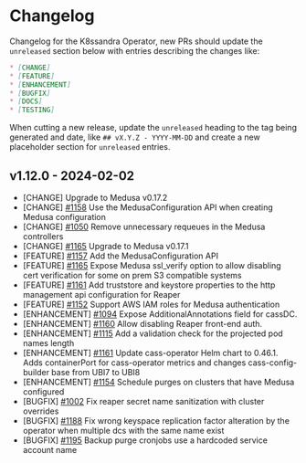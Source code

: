 # Changelog

Changelog for the K8ssandra Operator, new PRs should update the `unreleased` section below with entries describing the changes like:

```markdown
* [CHANGE]
* [FEATURE]
* [ENHANCEMENT]
* [BUGFIX]
* [DOCS]
* [TESTING]
```

When cutting a new release, update the `unreleased` heading to the tag being generated and date, like `## vX.Y.Z - YYYY-MM-DD` and create a new placeholder section for  `unreleased` entries.

## v1.12.0 - 2024-02-02

* [CHANGE] Upgrade to Medusa v0.17.2
* [CHANGE] [#1158](https://github.com/k8ssandra/k8ssandra-operator/issues/1158) Use the MedusaConfiguration API when creating Medusa configuration
* [CHANGE] [#1050](https://github.com/k8ssandra/k8ssandra-operator/issues/1050) Remove unnecessary requeues in the Medusa controllers
* [CHANGE] [#1165](https://github.com/k8ssandra/k8ssandra-operator/issues/1165) Upgrade to Medusa v0.17.1
* [FEATURE] [#1157](https://github.com/k8ssandra/k8ssandra-operator/issues/1157) Add the MedusaConfiguration API
* [FEATURE] [#1165](https://github.com/k8ssandra/k8ssandra-operator/issues/1165) Expose Medusa ssl_verify option to allow disabling cert verification for some on prem S3 compatible systems
* [FEATURE] [#1161](https://github.com/k8ssandra/k8ssandra-operator/issues/1161) Add truststore and keystore properties to the http management api configuration for Reaper
* [FEATURE] [#1152](https://github.com/k8ssandra/k8ssandra-operator/issues/1152) Support AWS IAM roles for Medusa authentication
* [ENHANCEMENT] [#1094](https://github.com/k8ssandra/k8ssandra-operator/issues/1094) Expose AdditionalAnnotations field for cassDC.
* [ENHANCEMENT] [#1160](https://github.com/k8ssandra/k8ssandra-operator/issues/1160) Allow disabling Reaper front-end auth.
* [ENHANCEMENT] [#1115](https://github.com/k8ssandra/k8ssandra-operator/issues/1115) Add a validation check for the projected pod names length
* [ENHANCEMENT] [#1161](https://github.com/k8ssandra/k8ssandra-operator/issues/1161) Update cass-operator Helm chart to 0.46.1. Adds containerPort for cass-operator metrics and changes cass-config-builder base from UBI7 to UBI8
* [ENHANCEMENT] [#1154](https://github.com/k8ssandra/k8ssandra-operator/issues/1154) Schedule purges on clusters that have Medusa configured
* [BUGFIX] [#1002](https://github.com/k8ssandra/k8ssandra-operator/issues/1002) Fix reaper secret name sanitization with cluster overrides
* [BUGFIX] [#1188](https://github.com/k8ssandra/k8ssandra-operator/issues/1188) Fix wrong keyspace replication factor alteration by the operator when multiple dcs with the same name exist
* [BUGFIX] [#1195](https://github.com/k8ssandra/k8ssandra-operator/issues/1195) Backup purge cronjobs use a hardcoded service account name